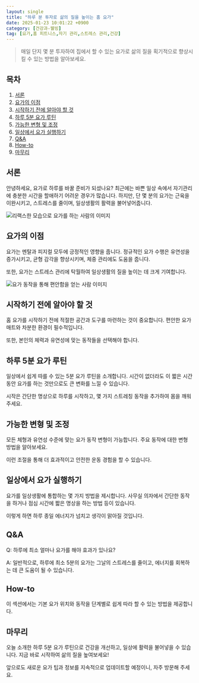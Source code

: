 ```yaml
---
layout: single
title: "하루 분 투자로 삶의 질을 높이는 홈 요가"
date: 2025-01-23 10:01:22 +0900
category: [건강과-웰빙]
tag: [요가,홈 피트니스,자기 관리,스트레스 관리,건강]
---
```

  
> 매일 단지 몇 분 투자하여 집에서 할 수 있는 요가로 삶의 질을 획기적으로 향상시킬 수 있는 방법을 알아보세요.

## 목차
1. [서론](#서론)
2. [요가의 이점](#요가의-이점)
3. [시작하기 전에 알아야 할 것](#시작하기-전에-알아야-할-것)
4. [하루 5분 요가 루틴](#하루-5분-요가-루틴)
5. [가능한 변형 및 조정](#가능한-변형-및-조정)
6. [일상에서 요가 실행하기](#일상에서-요가-실행하기)
7. [Q&A](#qa)
8. [How-to](#how-to)
9. [마무리](#마무리)

## 서론

안녕하세요, 요가로 하루를 바꿀 준비가 되셨나요? 최근에는 바쁜 일상 속에서 자기관리에 충분한 시간을 할애하기 어려운 경우가 많습니다. 하지만, 단 몇 분의 요가는 근육을 이완시키고, 스트레스를 줄이며, 일상생활의 활력을 불어넣어줍니다.


![리랙스한 모습으로 요가를 하는 사람의 이미지](https://i.ibb.co/0MPcxmh/png-skoid-d505667d-d6c1-4a0a-bac7-5c84a87759f8-sktid-a48cca56-e6da-484e-a814-9c849652bcb3-skt-2025-0.png)



## 요가의 이점

요가는 멘탈과 피지컬 모두에 긍정적인 영향을 줍니다. 정규적인 요가 수행은 유연성을 증가시키고, 균형 감각을 향상시키며, 체중 관리에도 도움을 줍니다.


또한, 요가는 스트레스 관리에 탁월하여 일상생활의 질을 높이는 데 크게 기여합니다.


![요가 동작을 통해 편안함을 얻는 사람 이미지](https://i.ibb.co/C0tt4sG/r-VMd-Sj5-C7-Dkhm-Fw-GA.png)



## 시작하기 전에 알아야 할 것

홈 요가를 시작하기 전에 적절한 공간과 도구를 마련하는 것이 중요합니다. 편안한 요가 매트와 차분한 환경이 필수적입니다.


또한, 본인의 체력과 유연성에 맞는 동작들을 선택해야 합니다.



## 하루 5분 요가 루틴

일상에서 쉽게 따를 수 있는 5분 요가 루틴을 소개합니다. 시간이 없더라도 이 짧은 시간 동안 요가를 하는 것만으로도 큰 변화를 느낄 수 있습니다.


시작은 간단한 명상으로 하루를 시작하고, 몇 가지 스트레칭 동작을 추가하여 몸을 깨워주세요.



## 가능한 변형 및 조정

모든 체형과 유연성 수준에 맞는 요가 동작 변형이 가능합니다. 주요 동작에 대한 변형 방법을 알아보세요.


이런 조절을 통해 더 효과적이고 안전한 운동 경험을 할 수 있습니다.



## 일상에서 요가 실행하기

요가를 일상생활에 통합하는 몇 가지 방법을 제시합니다. 사무실 의자에서 간단한 동작을 하거나 점심 시간에 짧은 명상을 하는 방법 등이 있습니다.


이렇게 하면 하루 종일 에너지가 넘치고 생각이 맑아질 것입니다.



## Q&A

Q: 하루에 최소 얼마나 요가를 해야 효과가 있나요?


A: 일반적으로, 하루에 최소 5분의 요가는 그날의 스트레스를 줄이고, 에너지를 회복하는 데 큰 도움이 될 수 있습니다.



## How-to

이 섹션에서는 기본 요가 위치와 동작을 단계별로 쉽게 따라 할 수 있는 방법을 제공합니다.



## 마무리

오늘 소개한 하루 5분 요가 루틴으로 건강을 개선하고, 일상에 활력을 불어넣을 수 있습니다. 지금 바로 시작하여 삶의 질을 높여보세요!


앞으로도 새로운 요가 팁과 정보를 지속적으로 업데이트할 예정이니, 자주 방문해 주세요.

